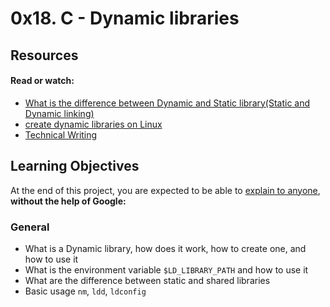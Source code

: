 # 0x18. C - Dynamic libraries

## Resources
#### Read or watch:
- [What is the difference between Dynamic and Static library(Static and Dynamic linking)]()
- [create dynamic libraries on Linux]()
- [Technical Writing]()

## Learning Objectives
At the end of this project, you are expected to be able to [explain to anyone](), __without the help of Google:__

### General
- What is a Dynamic library, how does it work, how to create one, and how to use it
- What is the environment variable `$LD_LIBRARY_PATH` and how to use it
- What are the difference between static and shared libraries
- Basic usage `nm`, `ldd`, `ldconfig`
